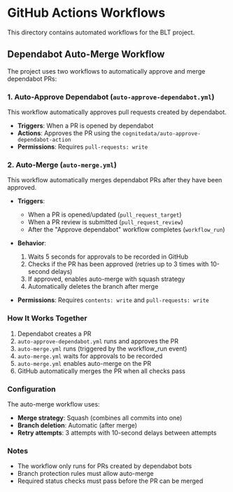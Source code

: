 # GitHub Actions Workflows

This directory contains automated workflows for the BLT project.

## Dependabot Auto-Merge Workflow

The project uses two workflows to automatically approve and merge dependabot PRs:

### 1. Auto-Approve Dependabot (`auto-approve-dependabot.yml`)

This workflow automatically approves pull requests created by dependabot.

- **Triggers**: When a PR is opened by dependabot
- **Actions**: Approves the PR using the `cognitedata/auto-approve-dependabot-action`
- **Permissions**: Requires `pull-requests: write`

### 2. Auto-Merge (`auto-merge.yml`)

This workflow automatically merges dependabot PRs after they have been approved.

- **Triggers**:
  - When a PR is opened/updated (`pull_request_target`)
  - When a PR review is submitted (`pull_request_review`)
  - After the "Approve dependabot" workflow completes (`workflow_run`)

- **Behavior**:
  1. Waits 5 seconds for approvals to be recorded in GitHub
  2. Checks if the PR has been approved (retries up to 3 times with 10-second delays)
  3. If approved, enables auto-merge with squash strategy
  4. Automatically deletes the branch after merge

- **Permissions**: Requires `contents: write` and `pull-requests: write`

### How It Works Together

1. Dependabot creates a PR
2. `auto-approve-dependabot.yml` runs and approves the PR
3. `auto-merge.yml` runs (triggered by the workflow_run event)
4. `auto-merge.yml` waits for approvals to be recorded
5. `auto-merge.yml` enables auto-merge on the PR
6. GitHub automatically merges the PR when all checks pass

### Configuration

The auto-merge workflow uses:
- **Merge strategy**: Squash (combines all commits into one)
- **Branch deletion**: Automatic (after merge)
- **Retry attempts**: 3 attempts with 10-second delays between attempts

### Notes

- The workflow only runs for PRs created by dependabot bots
- Branch protection rules must allow auto-merge
- Required status checks must pass before the PR can be merged
